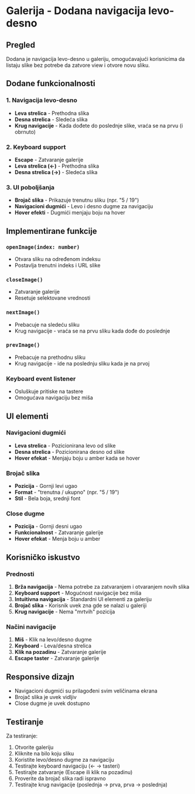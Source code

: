 # Galerija - Dodana navigacija levo-desno

## Pregled
Dodana je navigacija levo-desno u galeriju, omogućavajući korisnicima da listaju slike bez potrebe da zatvore view i otvore novu sliku.

## Dodane funkcionalnosti

### 1. Navigacija levo-desno
- **Leva strelica** - Prethodna slika
- **Desna strelica** - Sledeća slika
- **Krug navigacije** - Kada dođete do poslednje slike, vraća se na prvu (i obrnuto)

### 2. Keyboard support
- **Escape** - Zatvaranje galerije
- **Leva strelica (←)** - Prethodna slika
- **Desna strelica (→)** - Sledeća slika

### 3. UI poboljšanja
- **Brojač slika** - Prikazuje trenutnu sliku (npr. "5 / 19")
- **Navigacioni dugmići** - Levo i desno dugme za navigaciju
- **Hover efekti** - Dugmići menjaju boju na hover

## Implementirane funkcije

### `openImage(index: number)`
- Otvara sliku na određenom indeksu
- Postavlja trenutni indeks i URL slike

### `closeImage()`
- Zatvaranje galerije
- Resetuje selektovane vrednosti

### `nextImage()`
- Prebacuje na sledeću sliku
- Krug navigacije - vraća se na prvu sliku kada dođe do poslednje

### `prevImage()`
- Prebacuje na prethodnu sliku
- Krug navigacije - ide na poslednju sliku kada je na prvoj

### Keyboard event listener
- Osluškuje pritiske na tastere
- Omogućava navigaciju bez miša

## UI elementi

### Navigacioni dugmići
- **Leva strelica** - Pozicionirana levo od slike
- **Desna strelica** - Pozicionirana desno od slike
- **Hover efekat** - Menjaju boju u amber kada se hover

### Brojač slika
- **Pozicija** - Gornji levi ugao
- **Format** - "trenutna / ukupno" (npr. "5 / 19")
- **Stil** - Bela boja, srednji font

### Close dugme
- **Pozicija** - Gornji desni ugao
- **Funkcionalnost** - Zatvaranje galerije
- **Hover efekat** - Menja boju u amber

## Korisničko iskustvo

### Prednosti
1. **Brža navigacija** - Nema potrebe za zatvaranjem i otvaranjem novih slika
2. **Keyboard support** - Mogućnost navigacije bez miša
3. **Intuitivna navigacija** - Standardni UI elementi za galeriju
4. **Brojač slika** - Korisnik uvek zna gde se nalazi u galeriji
5. **Krug navigacije** - Nema "mrtvih" pozicija

### Načini navigacije
1. **Miš** - Klik na levo/desno dugme
2. **Keyboard** - Leva/desna strelica
3. **Klik na pozadinu** - Zatvaranje galerije
4. **Escape taster** - Zatvaranje galerije

## Responsive dizajn
- Navigacioni dugmići su prilagođeni svim veličinama ekrana
- Brojač slika je uvek vidljiv
- Close dugme je uvek dostupno

## Testiranje
Za testiranje:
1. Otvorite galeriju
2. Kliknite na bilo koju sliku
3. Koristite levo/desno dugme za navigaciju
4. Testirajte keyboard navigaciju (← → tasteri)
5. Testirajte zatvaranje (Escape ili klik na pozadinu)
6. Proverite da brojač slika radi ispravno
7. Testirajte krug navigacije (poslednja → prva, prva → poslednja)
